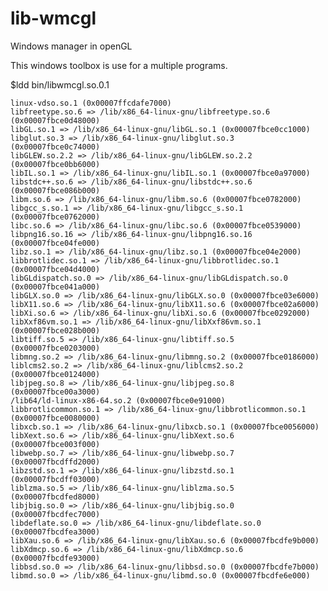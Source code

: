 # lib-wmcgl
Windows manager in openGL

This windows toolbox is use for a multiple programs.

$ldd bin/libwmcgl.so.0.1 

	linux-vdso.so.1 (0x00007ffcdafe7000)
	libfreetype.so.6 => /lib/x86_64-linux-gnu/libfreetype.so.6 (0x00007fbce0d48000)
	libGL.so.1 => /lib/x86_64-linux-gnu/libGL.so.1 (0x00007fbce0cc1000)
	libglut.so.3 => /lib/x86_64-linux-gnu/libglut.so.3 (0x00007fbce0c74000)
	libGLEW.so.2.2 => /lib/x86_64-linux-gnu/libGLEW.so.2.2 (0x00007fbce0bb6000)
	libIL.so.1 => /lib/x86_64-linux-gnu/libIL.so.1 (0x00007fbce0a97000)
	libstdc++.so.6 => /lib/x86_64-linux-gnu/libstdc++.so.6 (0x00007fbce086b000)
	libm.so.6 => /lib/x86_64-linux-gnu/libm.so.6 (0x00007fbce0782000)
	libgcc_s.so.1 => /lib/x86_64-linux-gnu/libgcc_s.so.1 (0x00007fbce0762000)
	libc.so.6 => /lib/x86_64-linux-gnu/libc.so.6 (0x00007fbce0539000)
	libpng16.so.16 => /lib/x86_64-linux-gnu/libpng16.so.16 (0x00007fbce04fe000)
	libz.so.1 => /lib/x86_64-linux-gnu/libz.so.1 (0x00007fbce04e2000)
	libbrotlidec.so.1 => /lib/x86_64-linux-gnu/libbrotlidec.so.1 (0x00007fbce04d4000)
	libGLdispatch.so.0 => /lib/x86_64-linux-gnu/libGLdispatch.so.0 (0x00007fbce041a000)
	libGLX.so.0 => /lib/x86_64-linux-gnu/libGLX.so.0 (0x00007fbce03e6000)
	libX11.so.6 => /lib/x86_64-linux-gnu/libX11.so.6 (0x00007fbce02a6000)
	libXi.so.6 => /lib/x86_64-linux-gnu/libXi.so.6 (0x00007fbce0292000)
	libXxf86vm.so.1 => /lib/x86_64-linux-gnu/libXxf86vm.so.1 (0x00007fbce028b000)
	libtiff.so.5 => /lib/x86_64-linux-gnu/libtiff.so.5 (0x00007fbce0203000)
	libmng.so.2 => /lib/x86_64-linux-gnu/libmng.so.2 (0x00007fbce0186000)
	liblcms2.so.2 => /lib/x86_64-linux-gnu/liblcms2.so.2 (0x00007fbce0124000)
	libjpeg.so.8 => /lib/x86_64-linux-gnu/libjpeg.so.8 (0x00007fbce00a3000)
	/lib64/ld-linux-x86-64.so.2 (0x00007fbce0e91000)
	libbrotlicommon.so.1 => /lib/x86_64-linux-gnu/libbrotlicommon.so.1 (0x00007fbce0080000)
	libxcb.so.1 => /lib/x86_64-linux-gnu/libxcb.so.1 (0x00007fbce0056000)
	libXext.so.6 => /lib/x86_64-linux-gnu/libXext.so.6 (0x00007fbce003f000)
	libwebp.so.7 => /lib/x86_64-linux-gnu/libwebp.so.7 (0x00007fbcdffd2000)
	libzstd.so.1 => /lib/x86_64-linux-gnu/libzstd.so.1 (0x00007fbcdff03000)
	liblzma.so.5 => /lib/x86_64-linux-gnu/liblzma.so.5 (0x00007fbcdfed8000)
	libjbig.so.0 => /lib/x86_64-linux-gnu/libjbig.so.0 (0x00007fbcdfec7000)
	libdeflate.so.0 => /lib/x86_64-linux-gnu/libdeflate.so.0 (0x00007fbcdfea3000)
	libXau.so.6 => /lib/x86_64-linux-gnu/libXau.so.6 (0x00007fbcdfe9b000)
	libXdmcp.so.6 => /lib/x86_64-linux-gnu/libXdmcp.so.6 (0x00007fbcdfe93000)
	libbsd.so.0 => /lib/x86_64-linux-gnu/libbsd.so.0 (0x00007fbcdfe7b000)
	libmd.so.0 => /lib/x86_64-linux-gnu/libmd.so.0 (0x00007fbcdfe6e000)

